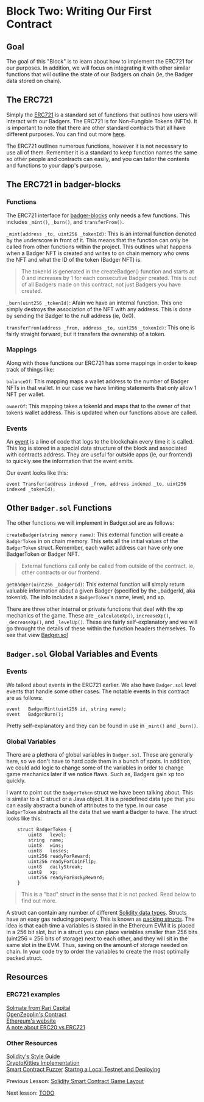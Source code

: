 # Block Two: Writing Our First Contract

## Goal

The goal of this "Block" is to learn about how to implement the ERC721 for our purposes. In addition, we will focus on integrating it with other similar functions that will outline the state of our Badgers on chain (ie, the Badger data stored on chain).


## The ERC721

Simply the [ERC721](https://ethereum.org/en/developers/docs/standards/tokens/erc-721/) is a standard set of functions that outlines how users will interact with our Badgers. The ERC721 is for Non-Fungible Tokens (NFTs). It is important to note that there are other standard contracts that all have different purposes. You can find out more [here](https://ethereum.org/en/developers/docs/standards/tokens/).

The ERC721 outlines numerous functions, however it is not necessary to use all of them. Remember it is a standard to keep function names the same so other people and contracts can easily, and you can tailor the contents and functions to your dapp's purpose.


## The ERC721 in badger-blocks

### Functions

The ERC721 interface for [badger-blocks](https://github.com/badgerblockchain/badger-blocks) only needs a few functions. This includes `_mint()`, `_burn()`, and `transferFrom()`.

`_mint(address _to, uint256 _tokenId)`: This is an internal function denoted by the underscore in front of it. This means that the function can only be called from other functions within the project. This outlines what happens when a Badger NFT is created and writes to on chain memory who owns the NFT and what the ID of the token (Badger NFT) is.

> The tokenId is generated in the createBadger() function and starts at 0 and increases by 1 for each consecutive Badger created. This is out of all Badgers made on this contract, not just Badgers you have created.

`_burn(uint256 _tokenId)`: Afain we have an internal function. This one simply destroys the association of the NFT with any address. This is done by sending the Badger to the null address (ie, 0x0).

`transferFrom(address _from, address _to, uint256 _tokenId)`: This one is fairly straight forward, but it transfers the ownership of a token.

### Mappings

Along with those functions our ERC721 has some mappings in order to keep track of things like:

`balanceOf`: This mapping maps a wallet address to the number of Badger NFTs in that wallet. In our case we have limiting statements that only allow 1 NFT per wallet.

`ownerOf`: This mapping takes a tokenId and maps that to the owner of that tokens wallet address. This is updated when our functions above are called.

### Events

An [event](https://hackernoon.com/how-to-use-events-in-solidity-pe1735t5) is a line of code that logs to the blockchain every time it is called. This log is stored in a special data structure of the block and associated with contracts address. They are useful for outside apps (ie, our frontend) to quickly see the information that the event emits.

Our event looks like this:

```
event Transfer(address indexed _from, address indexed _to, uint256 indexed _tokenId);
```

## Other `Badger.sol` Functions

The other functions we will implement in Badger.sol are as follows:

`createBadger(string memory name)`: This external function will create a `BadgerToken` in on chain memory. This sets all the initial values of the `BadgerToken` struct. Remember, each wallet address can have only one BadgerToken or Badger NFT.

> External functions call only be called from outside of the contract. ie, other contracts or our frontend.

`getBadger(uint256 _badgerId)`: This external function will simply return valuable information about a given Badger (specified by the _badgerId, aka tokenId). The info includes a `BadgerToken`'s name, level, and xp.

There are three other internal or private functions that deal with the xp mechanics of the game. These are `_calculateXp()`, `increaseXp()`, `_decreaseXp()`, and `_levelUp()`. These are fairly self-explanatory and we will go throught the details of these within the function headers themselves. To see that view [Badger.sol](https://github.com/badgerblockchain/badger-blocks/tree/main/contracts/Badger.sol)


## `Badger.sol` Global Variables and Events

### Events

We talked about events in the ERC721 earlier. We also have `Badger.sol` level events that handle some other cases. The notable events in this contract are as follows:

```
event   BadgerMint(uint256 id, string name);
event   BadgerBurn(); 
```

Pretty self-explanatory and they can be found in use in `_mint()` and `_burn()`.

### Global Variables

There are a plethora of global variables in `Badger.sol`. These are generally here, so we don't have to hard code them in a bunch of spots. In addition, we could add logic to change some of the variables in order to change game mechanics later if we notice flaws. Such as, Badgers gain xp too quickly.

I want to point out the `BadgerToken` struct we have been talking about. This is similar to a C struct or a Java object. It is a predefined data type that you can easily abstract a bunch of attributes to the type. In our case `BadgerToken` abstracts all the data that we want a Badger to have. The struct looks like this:

```
    struct BadgerToken {
        uint8   level;
        string  name;
        uint8   wins;
        uint8   losses;
        uint256 readyForReward;
        uint256 readyForCoinFlip;
        uint8   dailyStreak;
        uint8   xp;
        uint256 readyForBuckyReward;
    }
```
> This is a "bad" struct in the sense that it is not packed. Read below to find out more.

A struct can contain any number of different [Solidity data types](https://docs.soliditylang.org/en/v0.8.9/types.html). Structs have an easy gas reducing property. This is known as [packing structs](https://dev.to/javier123454321/solidity-gas-optimizations-pt-3-packing-structs-23f4). The idea is that each time a variables is stored in the Ethereum EVM it is placed in a 256 bit slot, but in a struct you can place variables smaller than 256 bits (uint256 = 256 bits of storage) next to each other, and they will sit in the same slot in the EVM. Thus, saving on the amount of storage needed on chain. In your code try to order the variables to create the most optimally packed struct.

## Resources

### ERC721 examples
[Solmate from Rari Capital](https://github.com/Rari-Capital/solmate/blob/main/src/tokens/ERC721.sol)  
[OpenZepplin's Contract](https://github.com/OpenZeppelin/openzeppelin-contracts/tree/master/contracts/token/ERC721)  
[Ethereum's website](https://ethereum.org/en/developers/docs/standards/tokens/erc-721/)  
[A note about ERC20 vs ERC721](https://soliditydeveloper.com/erc-721)

### Other Resources
[Solidity's Style Guide](https://docs.soliditylang.org/en/v0.8.9/style-guide.html)  
[CryptoKitties Implementation](https://medium.com/loom-network/how-to-code-your-own-cryptokitties-style-game-on-ethereum-7c8ac86a4eb3)  
[Smart Contract Fuzzer](https://github.com/crytic/echidna)
[Startng a Local Testnet and Deploying](https://www.quicknode.com/guides/web3-sdks/how-to-build-your-dapp-using-the-modern-ethereum-tech-stack-hardhat-and-ethersjs)

Previous Lesson: [Solidity Smart Contract Game Layout](https://github.com/badgerblockchain/development-guide/blob/main/01-solidity-game-layout.md)

Next lesson: [TODO]()